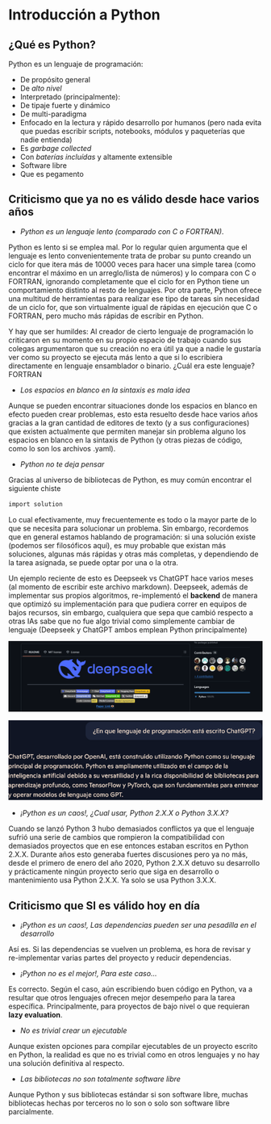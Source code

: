 # Introducción a Python

## ¿Qué es Python?
Python es un lenguaje de programación:

* De propósito general
* De *alto nivel*
* Interpretado (principalmente): 
* De tipaje fuerte y dinámico
* De multi-paradigma
* Enfocado en la lectura y rápido desarrollo por humanos (pero nada evita que puedas escribir scripts, notebooks, módulos y paqueterías que nadie entienda)
* Es *garbage collected*
* Con *baterías incluídas* y altamente extensible
* Software libre
* Que es pegamento

## Criticismo que ya no es válido desde hace varios años

* *Python es un lenguaje lento (comparado con C o FORTRAN)*. 

Python es lento si se emplea mal. Por lo regular quien argumenta que el lenguaje es lento convenientemente trata de probar su punto creando un ciclo for que itera más de 10000 veces para hacer una simple tarea (como encontrar el máximo en un arreglo/lista de números) y lo compara con C o FORTRAN, ignorando completamente que el ciclo for en Python tiene un comportamiento distinto al resto de lenguajes. Por otra parte, Python ofrece una multitud de herramientas para realizar ese tipo de tareas sin necesidad de un ciclo for, que son virtualmente igual de rápidas en ejecución que C o FORTRAN, pero mucho más rápidas de escribir en Python.

Y hay que ser humildes: Al creador de cierto lenguaje de programación lo criticaron en su momento en su propio espacio de trabajo cuando sus colegas argumentaron que su creación no era útil ya que a nadie le gustaría ver como su proyecto se ejecuta más lento a que si lo escribiera directamente en lenguaje ensamblador o binario. ¿Cuál era este lenguaje? FORTRAN

* *Los espacios en blanco en la sintaxis es mala idea*

Aunque se pueden encontrar situaciones donde los espacios en blanco en efecto pueden crear problemas, esto esta resuelto desde hace varios años gracias a la gran cantidad de editores de texto (y a sus configuraciones) que existen actualmente que permiten manejar sin problema alguno los espacios en blanco en la sintaxis de Python (y otras piezas de código, como lo son los archivos .yaml).

* *Python no te deja pensar*

Gracias al universo de bibliotecas de Python, es muy común encontrar el siguiente chiste

```bash
import solution
```

Lo cual efectivamente, muy frecuentemente es todo o la mayor parte de lo que se necesita para solucionar un problema. Sin embargo, recordemos que en general estamos hablando de programación: si una solución existe (podemos ser filosóficos aquí), es muy probable que existan más soluciones, algunas más rápidas y otras más completas, y dependiendo de la tarea asignada, se puede optar por una o la otra.

Un ejemplo reciente de esto es Deepseek vs ChatGPT hace varios meses (al momento de escribir este archivo markdown). Deepseek, además de implementar sus propios algoritmos, re-implementó el **backend** de manera que optimizó su implementación para que pudiera correr en equipos de bajos recursos, sin embargo, cualquiera que sepa que cambió respecto a otras IAs sabe que no fue algo trivial como simplemente cambiar de lenguaje (Deepseek y ChatGPT ambos emplean Python principalmente)

![Deepseek Python](Recursos/C1_Deepseek_Python.png)

![ChatGPT Python](Recursos/C1_Chatgpt_Python.png)

* *¡Python es un caos!, ¿Cual usar, Python 2.X.X o Python 3.X.X?*

Cuando se lanzó Python 3 hubo demasiados conflictos ya que el lenguaje sufrió una serie de cambios que rompieron la compatibilidad con demasiados proyectos que en ese entonces estaban escritos en Python 2.X.X. Durante años esto generaba fuertes discusiones pero ya no más, desde el primero de enero del año 2020, Python 2.X.X detuvo su desarrollo y prácticamente ningún proyecto serio que siga en desarrollo o mantenimiento usa Python 2.X.X. Ya solo se usa Python 3.X.X.

## Criticismo que SI es válido hoy en día

* *¡Python es un caos!, Las dependencias pueden ser una pesadilla en el desarrollo*

Así es. Si las dependencias se vuelven un problema, es hora de revisar y re-implementar varias partes del proyecto y reducir dependencias. 

* *¡Python no es el mejor!, Para este caso...*

Es correcto. Según el caso, aún escribiendo buen código en Python, va a resultar que otros lenguajes ofrecen mejor desempeño para la tarea específica. Principalmente, para proyectos de bajo nivel o que requieran **lazy evaluation**.

* *No es trivial crear un ejecutable*

Aunque existen opciones para compilar ejecutables de un proyecto escrito en Python, la realidad es que no es trivial como en otros lenguajes y no hay una solución definitiva al respecto.

* *Las bibliotecas no son totalmente software libre*

Aunque Python y sus bibliotecas estándar si son software libre, muchas bibliotecas hechas por terceros no lo son o solo son software libre parcialmente. 
